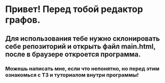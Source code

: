 # Привет! Перед тобой редактор графов.
## Для использования тебе нужно склонировать себе репозиторий и открыть файл main.html, после в браузере откроется программа.
### Можешь написать мне, если что непонятно, но перед этим ознакомься с ТЗ и туториалом внутри программы!